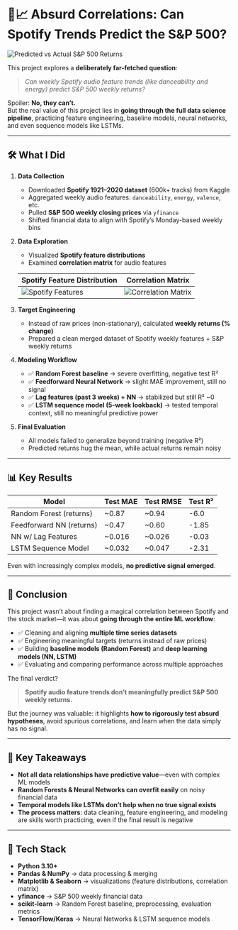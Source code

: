# 🎵📈 Absurd Correlations: Can Spotify Trends Predict the S&P 500?  

![Predicted vs Actual S&P 500 Returns](./images/covers/image3.png)  

This project explores a **deliberately far-fetched question**:  

> _Can weekly Spotify audio feature trends (like danceability and energy) predict S&P 500 weekly returns?_  

Spoiler: **No, they can’t.**  
But the real value of this project lies in **going through the full data science pipeline**, practicing feature engineering, baseline models, neural networks, and even sequence models like LSTMs.  

---

## 🛠 What I Did  

1. **Data Collection**  
   - Downloaded **Spotify 1921–2020 dataset** (600k+ tracks) from Kaggle  
   - Aggregated weekly audio features: `danceability`, `energy`, `valence`, etc.  
   - Pulled **S&P 500 weekly closing prices** via `yfinance`  
   - Shifted financial data to align with Spotify’s Monday-based weekly bins  

2. **Data Exploration**  
   - Visualized **Spotify feature distributions**  
   - Examined **correlation matrix** for audio features  

   | Spotify Feature Distribution | Correlation Matrix |
   |------------------------------|--------------------|
   | ![Spotify Features](./images/spotify_feature_distribution.png) | ![Correlation Matrix](./images/spotify_correlation_matrix.png) |

3. **Target Engineering**  
   - Instead of raw prices (non-stationary), calculated **weekly returns (% change)**  
   - Prepared a clean merged dataset of Spotify weekly features + S&P weekly returns  

4. **Modeling Workflow**  
   - ✅ **Random Forest baseline** → severe overfitting, negative test R²  
   - ✅ **Feedforward Neural Network** → slight MAE improvement, still no signal  
   - ✅ **Lag features (past 3 weeks) + NN** → stabilized but still R² ~0  
   - ✅ **LSTM sequence model (5-week lookback)** → tested temporal context, still no meaningful predictive power  

5. **Final Evaluation**  
   - All models failed to generalize beyond training (negative R²)  
   - Predicted returns hug the mean, while actual returns remain noisy  

---

## 📊 Key Results  

| Model                     | Test MAE | Test RMSE | Test R² |
|---------------------------|----------|-----------|---------|
| Random Forest (returns)   | ~0.87    | ~0.94     | -6.0    |
| Feedforward NN (returns)  | ~0.47    | ~0.60     | -1.85   |
| NN w/ Lag Features        | ~0.016   | ~0.026    | -0.03   |
| LSTM Sequence Model       | ~0.032   | ~0.047    | -2.31   |

Even with increasingly complex models, **no predictive signal emerged**.  

---



## 📝 Conclusion  

This project wasn’t about finding a magical correlation between Spotify and the stock market—it was about **going through the entire ML workflow**:  

- ✅ Cleaning and aligning **multiple time series datasets**  
- ✅ Engineering meaningful targets (returns instead of raw prices)  
- ✅ Building **baseline models (Random Forest)** and **deep learning models (NN, LSTM)**  
- ✅ Evaluating and comparing performance across multiple approaches  

The final verdict?  
> **Spotify audio feature trends don’t meaningfully predict S&P 500 weekly returns.**  

But the journey was valuable: it highlights **how to rigorously test absurd hypotheses**, avoid spurious correlations, and learn when the data simply has no signal.  

---

## 🎯 Key Takeaways  

- **Not all data relationships have predictive value**—even with complex ML models  
- **Random Forests & Neural Networks can overfit easily** on noisy financial data  
- **Temporal models like LSTMs don’t help when no true signal exists**  
- **The process matters**: data cleaning, feature engineering, and modeling are skills worth practicing, even if the final result is negative  

---

## 🧰 Tech Stack  

- **Python 3.10+**  
- **Pandas & NumPy** → data processing & merging  
- **Matplotlib & Seaborn** → visualizations (feature distributions, correlation matrix)  
- **yfinance** → S&P 500 weekly financial data  
- **scikit-learn** → Random Forest baseline, preprocessing, evaluation metrics  
- **TensorFlow/Keras** → Neural Networks & LSTM sequence models  
